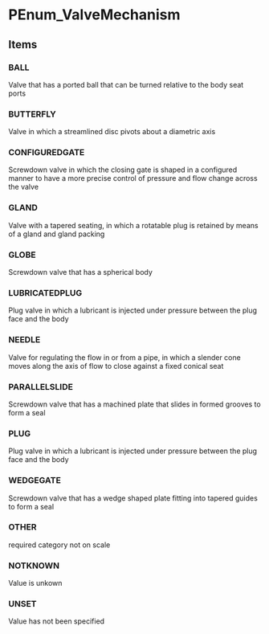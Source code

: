 # PEnum_ValveMechanism
<!-- end of short definition -->

## Items

### BALL
Valve that has a ported ball that can be turned relative to the body seat ports

### BUTTERFLY
Valve in which a streamlined disc pivots about a diametric axis

### CONFIGUREDGATE
Screwdown valve in which the closing gate is shaped in a configured manner to have a more precise control of pressure and flow change across the valve

### GLAND
Valve with a tapered seating, in which a rotatable plug is retained by means of a gland and gland packing

### GLOBE
Screwdown valve that has a spherical body

### LUBRICATEDPLUG
Plug valve in which a lubricant is injected under pressure between the plug face and the body

### NEEDLE
Valve for regulating the flow in or from a pipe, in which a slender cone moves along the axis of flow to close against a fixed conical seat

### PARALLELSLIDE
Screwdown valve that has a machined plate that slides in formed grooves to form a seal

### PLUG
Plug valve in which a lubricant is injected under pressure between the plug face and the body

### WEDGEGATE
Screwdown valve that has a wedge shaped plate fitting into tapered guides to form a seal

### OTHER
required category not on scale

### NOTKNOWN
Value is unkown

### UNSET
Value has not been specified
